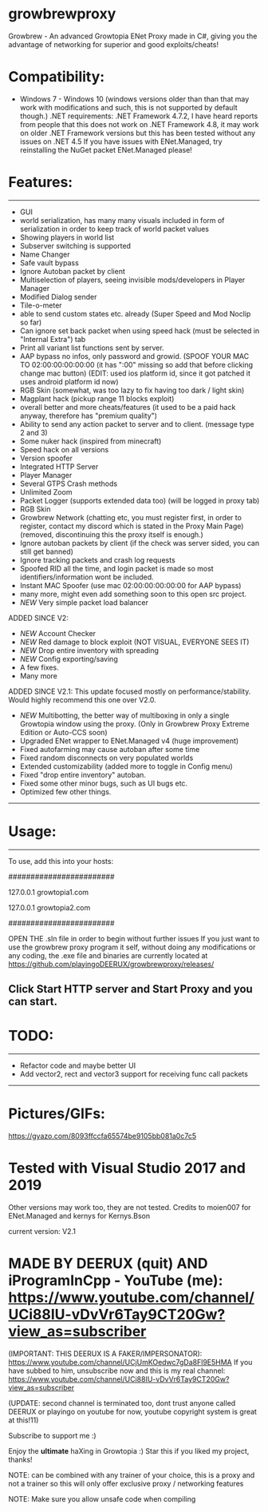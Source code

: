 # growbrewproxy
Growbrew - An advanced Growtopia ENet Proxy made in C#, giving you the advantage of networking for superior and good exploits/cheats!

# Compatibility:
- Windows 7 - Windows 10 (windows versions older than than that may work with modifications and such, this is not supported by default though.)
.NET requirements: .NET Framework 4.7.2, I have heard reports from people that this does not work on .NET Framework 4.8, it may work on older .NET Framework versions but this has been tested without any issues on .NET 4.5
If you have issues with ENet.Managed, try reinstalling the NuGet packet ENet.Managed please!

# Features:
---------------------------------------------------------------
- GUI
- world serialization, has many many visuals included in form of serialization in order to keep track of world packet values
- Showing players in world list
- Subserver switching is supported
- Name Changer
- Safe vault bypass
- Ignore Autoban packet by client
- Multiselection of players, seeing invisible mods/developers in Player Manager
- Modified Dialog sender
- Tile-o-meter
- able to send custom states etc. already (Super Speed and Mod Noclip so far)
- Can ignore set back packet when using speed hack (must be selected in "Internal Extra") tab
- Print all variant list functions sent by server.
- AAP bypass no infos, only password and growid. (SPOOF YOUR MAC TO 02:00:00:00:00:00 (it has ":00" missing so add that before clicking change mac button) (EDIT: used ios platform id, since it got patched it uses android platform id now)
- RGB Skin (somewhat, was too lazy to fix having too dark / light skin)
- Magplant hack (pickup range 11 blocks exploit)
- overall better and more cheats/features (it used to be a paid hack anyway, therefore has "premium quality")
- Ability to send any action packet to server and to client. (message type 2 and 3)
- Some nuker hack (inspired from minecraft)
- Speed hack on all versions
- Version spoofer
- Integrated HTTP Server
- Player Manager
- Several GTPS Crash methods
- Unlimited Zoom
- Packet Logger (supports extended data too) (will be logged in proxy tab)
- RGB Skin
- Growbrew Network (chatting etc, you must register first, in order to register, contact my discord which is stated in the Proxy Main Page) (removed, discontinuing this the proxy itself is enough.)
- Ignore autoban packets by client (if the check was server sided, you can still get banned)
- Ignore tracking packets and crash log requests
- Spoofed RID all the time, and login packet is made so most identifiers/information wont be included.
- Instant MAC Spoofer (use mac 02:00:00:00:00:00 for AAP bypass)
- many more, might even add something soon to this open src project.
- *NEW* Very simple packet load balancer

ADDED SINCE V2:
- *NEW* Account Checker
- *NEW* Red damage to block exploit (NOT VISUAL, EVERYONE SEES IT)
- *NEW* Drop entire inventory with spreading
- *NEW* Config exporting/saving
- A few fixes.
- Many more

ADDED SINCE V2.1:
This update focused mostly on performance/stability. Would highly recommend this one over V2.0.
- *NEW* Multibotting, the better way of multiboxing in only a single Growtopia window using the proxy. (Only in Growbrew Proxy Extreme Edition or Auto-CCS soon)
- Upgraded ENet wrapper to ENet.Managed v4 (huge improvement)
- Fixed autofarming may cause autoban after some time
- Fixed random disconnects on very populated worlds
- Extended customizability (added more to toggle in Config menu)
- Fixed "drop entire inventory" autoban.
- Fixed some other minor bugs, such as UI bugs etc.
- Optimized few other things.

---------------------------------------------------------------


# Usage:
---------------------------------------------------------------
To use, add this into your hosts:

########################

127.0.0.1 growtopia1.com

127.0.0.1 growtopia2.com

########################

OPEN THE .sln file in order to begin without further issues
If you just want to use the growbrew proxy program it self, without doing any modifications or any coding,
the .exe file and binaries are currently located at https://github.com/playingoDEERUX/growbrewproxy/releases/

Click Start HTTP server and Start Proxy and you can start.
---------------------------------------------------------------

# TODO:
---------------------------------------------------------------
- Refactor code and maybe better UI
- Add vector2, rect and vector3 support for receiving func call packets
---------------------------------------------------------------

# Pictures/GIFs:
https://gyazo.com/8093ffccfa65574be9105bb081a0c7c5

# Tested with Visual Studio 2017 and 2019

Other versions may work too, they are not tested. Credits to moien007 for ENet.Managed and kernys for Kernys.Bson


current version: V2.1
# MADE BY DEERUX (quit) AND iProgramInCpp - YouTube (me): https://www.youtube.com/channel/UCi88IU-vDvVr6Tay9CT20Gw?view_as=subscriber

(IMPORTANT: THIS DEERUX IS A FAKER/IMPERSONATOR): https://www.youtube.com/channel/UCjUmKOedwc7gDa8Fl9E5HMA If you have subbed to him, unsubscribe now and this is my real channel: https://www.youtube.com/channel/UCi88IU-vDvVr6Tay9CT20Gw?view_as=subscriber

(UPDATE: second channel is terminated too, dont trust anyone called DEERUX or playingo on youtube for now, youtube copyright system is great at this!11)

Subscribe to support me :)

Enjoy the **ultimate** haXing in Growtopia :) Star this if you liked my project, thanks!

NOTE: can be combined with any trainer of your choice, this is a proxy and not a trainer so this will only offer exclusive proxy / networking features

NOTE: Make sure you allow unsafe code when compiling
